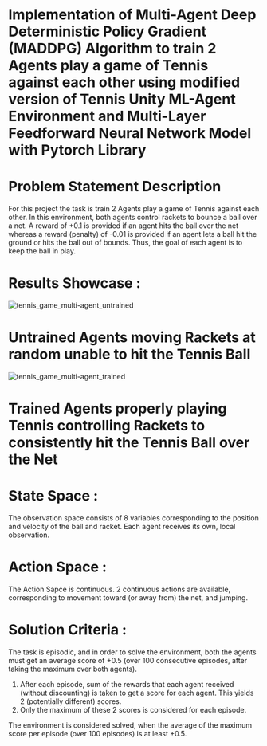 # Implementation of Multi-Agent Deep Deterministic Policy Gradient (MADDPG) Algorithm to train 2 Agents play a game of Tennis against each other using modified version of Tennis Unity ML-Agent Environment and Multi-Layer Feedforward Neural Network Model with Pytorch Library

# Problem Statement Description
For this project the task is train 2 Agents play a game of Tennis against each other. In this environment, both agents control rackets to bounce a ball over a net. A reward of +0.1 is provided if an agent hits the ball over the net whereas a reward (penalty) of -0.01 is provided if an agent lets a ball hit the ground or hits the ball out of bounds. Thus, the goal of each agent is to keep the ball in play.

# Results Showcase :

![tennis_game_multi-agent_untrained](https://user-images.githubusercontent.com/25223180/50571868-5153f880-0dda-11e9-894b-5dee11e09b41.gif)

# Untrained Agents moving Rackets at random unable to hit the Tennis Ball

![tennis_game_multi-agent_trained](https://user-images.githubusercontent.com/25223180/50571890-b3146280-0dda-11e9-8f77-3ffcea5df3f2.gif)

# Trained Agents properly playing Tennis controlling Rackets to consistently hit the Tennis Ball over the Net

# State Space :
The observation space consists of 8 variables corresponding to the position and velocity of the ball and racket. Each agent receives its own, local observation.

# Action Space :
The Action Sapce is continuous. 2 continuous actions are available, corresponding to movement toward (or away from) the net, and jumping.

# Solution Criteria :
The task is episodic, and in order to solve the environment, both the agents must get an average score of +0.5 (over 100 consecutive episodes, after taking the maximum over both agents). 
1) After each episode, sum of the rewards that each agent received (without discounting) is taken to get a score for each agent. This yields 2 (potentially different) scores. 
2) Only the maximum of these 2 scores is considered for each episode.

The environment is considered solved, when the average of the maximum score per episode (over 100 episodes) is at least +0.5.



